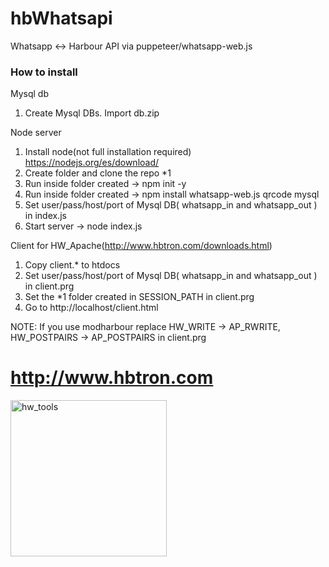 # hbWhatsapi
Whatsapp <-> Harbour API via puppeteer/whatsapp-web.js


### How to install

Mysql db
1) Create Mysql DBs. Import db.zip

Node server 

1) Install node(not full installation required) https://nodejs.org/es/download/
2) Create folder and clone the repo *1
3) Run inside folder created -> npm init -y 
4) Run inside folder created -> npm install whatsapp-web.js qrcode mysql
5) Set user/pass/host/port of Mysql DB( whatsapp_in and whatsapp_out ) in index.js
6) Start server -> node index.js

Client for HW_Apache(http://www.hbtron.com/downloads.html)

1) Copy client.* to htdocs
2) Set user/pass/host/port of Mysql DB( whatsapp_in and whatsapp_out ) in client.prg
3) Set the *1 folder created in SESSION_PATH in client.prg
3) Go to http://localhost/client.html

NOTE: If you use modharbour replace HW_WRITE -> AP_RWRITE, HW_POSTPAIRS -> AP_POSTPAIRS in client.prg

# http://www.hbtron.com
<img src="http://www.hbtron.com/hwtools512.png" width="250" title="hw_tools">
